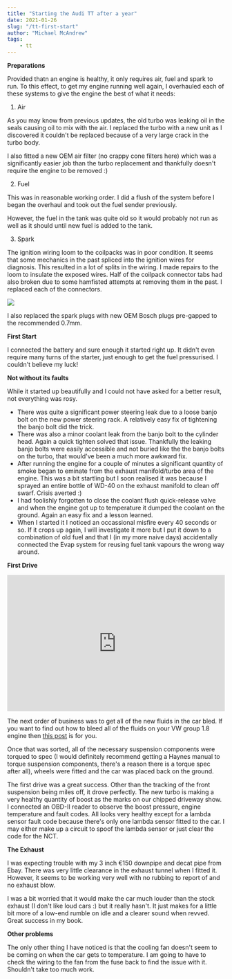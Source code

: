 ```yaml
---
title: "Starting the Audi TT after a year"
date: 2021-01-26
slug: "/tt-first-start"
author: "Michael McAndrew"
tags:
    - tt
---
```


__Preparations__

Provided thatn an engine is healthy, it only requires air, fuel and spark to run. To this effect,
to get my engine running well again, I overhauled each of these systems to give the engine the best of what it
needs:

1. Air

As you may know from previous updates, the old turbo was leaking oil in the seals causing oil
to mix with the air. I replaced the turbo with a new unit as I discovered it couldn't be replaced
because of a very large crack in the turbo body.

I also fitted a new OEM air filter (no crappy cone filters here) which was a significantly easier job
than the turbo replacement and thankfully doesn't require the engine to be removed :)

2. Fuel

This was in reasonable working order. I did a flush of the system before I began the overhaul and
took out the fuel sender previously.

However, the fuel in the tank was quite old so it would probably not run as well as it should until
new fuel is added to the tank.

3. Spark

The ignition wiring loom to the coilpacks was in poor condition. It seems that some mechanics in the past spliced
into the ignition wires for diagnosis. This resulted in a lot of splits in the wiring. I made repairs to the loom
to insulate the exposed wires. Half of the coilpack connector tabs had also broken due to some hamfisted attempts at
removing them in the past. I replaced each of the connectors.

<img src="/images/posts/tt-first-start/ignition-wiring.jpg" style="max-width: 400px;" />

I also replaced the spark plugs with new OEM Bosch plugs pre-gapped to the recommended 0.7mm.

__First Start__

I connected the battery and sure enough it started right up. It didn't even require many turns of the starter, just enough
to get the fuel pressurised. I couldn't believe my luck!

__Not without its faults__

While it started up beautifully and I could not have asked for a better result, not everything was rosy.

- There was quite a significant power steering leak due to a loose banjo bolt on the new power steering rack. A relatively easy
fix of tightening the banjo bolt did the trick.
- There was also a minor coolant leak from the banjo bolt to the cylinder head. Again a quick tighten solved that issue. Thankfully
the leaking banjo bolts were easily accessible and not buried like the the banjo bolts on the turbo, that would've been a much more
awkward fix.
- After running the engine for a couple of minutes a significant quantity of smoke began to eminate from the exhaust manifold/turbo area
of the engine. This was a bit startling but I soon realised it was because I sprayed an entire bottle of WD-40 on the exhaust
manifold to clean off swarf. Crisis averted :)
- I had foolishly forgotten to close the coolant flush quick-release valve and when the engine got up to temperature it dumped the
coolant on the ground. Again an easy fix and a lesson learned.
- When I started it I noticed an occassional misfire every 40 seconds or so. If it crops up again, I will investigate it more but I put it down
to a combination of old fuel and that I (in my more naive days) accidentally connected the Evap system for reusing fuel tank vapours the
wrong way around.

__First Drive__

<iframe width="100%" height="315" src="https://www.youtube.com/embed/EKBmwcf8mbI" frameborder="0" 
        allow="accelerometer; autoplay; clipboard-write; encrypted-media; gyroscope; picture-in-picture" allowfullscreen></iframe>

The next order of business was to get all of the new fluids in the car bled. If you want to find out how to bleed all of the fluids
on your VW group 1.8 engine then [this post](/audi-tt-fluid-bleeding) is for you.

Once that was sorted, all of the necessary suspension components were torqued to spec (I would definitely recommend getting a
Haynes manual to torque suspension components, there's a reason there is a torque spec after all), wheels were fitted and the
car was placed back on the ground.

The first drive was a great success. Other than the tracking of the front suspension being miles off, it drove perfectly. The new
turbo is making a very healthy quantity of boost as the marks on our chipped driveway show. I connected an OBD-II reader to
observe the boost pressure, engine temperature and fault codes. All looks very healthy except for a lambda sensor fault code because
there's only one lambda sensor fitted to the car. I may either make up a circuit to spoof the lambda sensor or just clear the
code for the NCT.

__The Exhaust__

I was expecting trouble with my 3 inch €150 downpipe and decat pipe from Ebay. There was very little clearance in the exhaust
tunnel when I fitted it. However, it seems to be working very well with no rubbing to report of and no exhaust blow.

I was a bit worried that it would make the car much louder than the stock exhaust (I don't like loud cars :) but it really hasn't.
It just makes for a little bit more of a low-end rumble on idle and a clearer sound when revved. Great success in my book.

__Other problems__

The only other thing I have noticed is that the cooling fan doesn't seem to be coming on when the car gets to temperature. I am going
to have to check the wiring to the fan from the fuse back to find the issue with it. Shouldn't take too much work.
